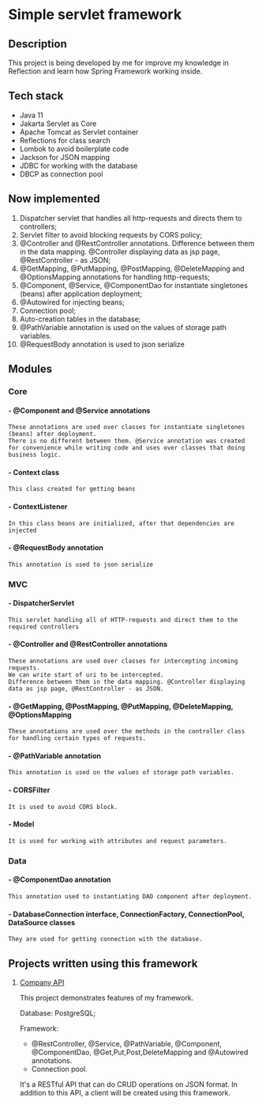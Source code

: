 # Simple servlet framework
## Description
This project is being developed by me for improve my knowledge in Reflection and learn how Spring Framework working inside.
## Tech stack
- Java 11
- Jakarta Servlet as Core
- Apache Tomcat as Servlet container
- Reflections for class search
- Lombok to avoid boilerplate code
- Jackson for JSON mapping
- JDBC for working with the database
- DBCP as connection pool
## Now implemented
1. Dispatcher servlet that handles all http-requests and directs them to controllers;
2. Servlet filter to avoid blocking requests by CORS policy;
3. @Controller and @RestController annotations. Difference between them in the data mapping. @Controller displaying data as jsp page, @RestController - as JSON;
4. @GetMapping, @PutMapping, @PostMapping, @DeleteMapping and @OptionsMapping annotations for handling http-requests;
5. @Component, @Service, @ComponentDao for instantiate singletones (beans) after application deployment;
6. @Autowired for injecting beans;
7. Connection pool;
8. Auto-creation tables in the database;
9. @PathVariable annotation is used on the values of storage path variables.
10. @RequestBody annotation is used to json serialize
## Modules
### Core
#### - @Component and @Service annotations
    These annotations are used over classes for instantiate singletones (beans) after deployment. 
    There is no different between them. @Service annotation was created for convenience while writing code and uses over classes that doing business logic.
#### - Context class
    This class created for getting beans
#### - ContextListener
    In this class beans are initialized, after that dependencies are injected
#### - @RequestBody annotation
    This annotation is used to json serialize
### MVC
#### - DispatcherServlet
    This servlet handling all of HTTP-requests and direct them to the required controllers
#### - @Controller and @RestController annotations
    These annotations are used over classes for intercepting incoming requests.
    We can write start of uri to be intercepted.
    Difference between them in the data mapping. @Controller displaying data as jsp page, @RestController - as JSON.
#### - @GetMapping, @PostMapping, @PutMapping, @DeleteMapping, @OptionsMapping
    These annotations are used over the methods in the controller class for handling certain types of requests.
#### - @PathVariable annotation
    This annotation is used on the values of storage path variables.
#### - CORSFilter
    It is used to avoid CORS block.
#### - Model
    It is used for working with attributes and request parameters.
### Data
#### - @ComponentDao annotation
    This annotation used to instantiating DAO component after deployment.
#### - DatabaseConnection interface, ConnectionFactory, ConnectionPool, DataSource classes
    They are used for getting connection with the database.
## Projects written using this framework
1. [Company API](https://github.com/SergiyKosh/servlet-api)

    This project demonstrates features of my framework.

    Database: PostgreSQL;
    
    Framework: 
    - @RestController, @Service, @PathVariable, @Component, @ComponentDao, @Get,Put,Post,DeleteMapping and @Autowired annotations.
    - Connection pool.

    It's a RESTful API that can do CRUD operations on JSON format. In addition to this API, a client will be created using this framework.
